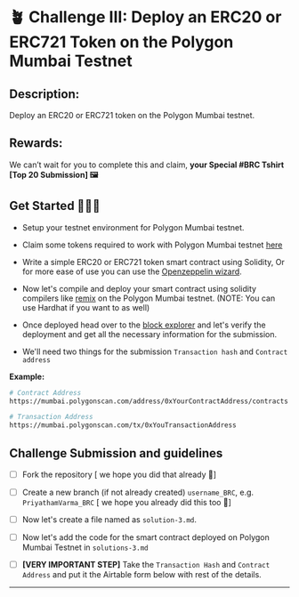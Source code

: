
# 🪴 Challenge III: Deploy an ERC20 or ERC721 Token on the Polygon Mumbai Testnet


## Description: 
Deploy an ERC20 or ERC721 token on the Polygon Mumbai testnet.

## Rewards:
We can’t wait for you to complete this and claim, **your Special #BRC Tshirt [Top 20 Submission] 🖼️**

## Get Started 🏃🏻‍♂️ 

- Setup your testnet environment for Polygon Mumbai testnet.

- Claim some tokens required to work with Polygon Mumbai testnet [here](https://faucet.polygon.technology/) 

- Write a simple ERC20 or ERC721 token smart contract using Solidity, Or for more ease of use you can use the [Openzeppelin wizard](https://docs.openzeppelin.com/contracts/4.x/wizard).

- Now let's compile and deploy your smart contract using solidity compilers like [remix](https://remix.ethereum.org/) on the Polygon Mumbai testnet. (NOTE: You can use Hardhat if you want to as well)

- Once deployed head over to the [block explorer](https://mumbai.polygonscan.com/) and let's verify the deployment and get all the necessary information for the submission.

- We'll need two things for the submission `Transaction hash` and `Contract address`

**Example:**

```bash
# Contract Address
https://mumbai.polygonscan.com/address/0xYourContractAddress/contracts

# Transaction Address
https://mumbai.polygonscan.com/tx/0xYouTransactionAddress
```


## Challenge Submission and guidelines

- [ ] Fork the repository [ we hope you did that already 💫] 

- [ ] Create a new branch (if not already created)  `username_BRC`, e.g.  `PriyathamVarma_BRC` [ we hope you already did this too  💫] 

- [ ] Now let's create a file named as `solution-3.md`.

- [ ] Now let's add the code for the smart contract deployed on Polygon Mumbai Testnet in `solutions-3.md`

- [ ] **[VERY IMPORTANT STEP]** Take the `Transaction Hash` and `Contract Address` and put it the Airtable form below with rest of the details. 

-------
